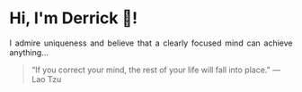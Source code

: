# Hi, I'm Derrick 👋!
<p align="justify">I admire uniqueness and believe that a clearly focused mind can achieve anything...</p> 
<!-- #quote-start -->
<blockquote>&ldquo;If you correct your mind, the rest of your life will fall into place.&rdquo; &mdash; <footer>Lao Tzu</footer></blockquote>
<!-- #quote-end -->
